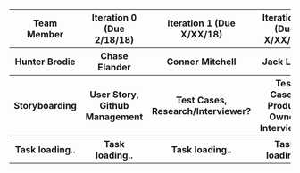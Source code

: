 <html>
<body>

<table style="width:100%">
  <tr>
    <th>Team Member</th>
    <th>Iteration 0 (Due 2/18/18) </th>
    <th>Iteration 1 (Due X/XX/18) </th>
    <th>Iteration 2 (Due X/XX/18) </th>
    <th>TIteration 3 (Due X/XX/18) </th>
  </tr>
  
  <tr>
    <th> Hunter Brodie </th>
    <th> Chase Elander </th>
    <th> Conner Mitchell </th>
    <th> Jack Long </th>
    <th> Pablo Vielma </th>
    <th> Patrick Kitchens </th>
  </tr>
  
  <tr>
    <th> Storyboarding </th>
    <th> User Story, Github Management </th>
    <th> Test Cases, Research/Interviewer? </th>
    <th> Test Cases, Product Owner, Interviewer </th>
    <th> User Story, UI Mockups, Scrum Master </th>
    <th> UI Mockups (Digital) </th>
  </tr>
  
  <tr>
    <th> Task loading.. </th>
    <th> Task loading.. </th>
    <th> Task loading.. </th>
    <th> Task loading.. </th>
    <th> Task loading.. </th>
    <th> Task loading.. </th>
  </tr>
  
</table>

</body>
</html>
